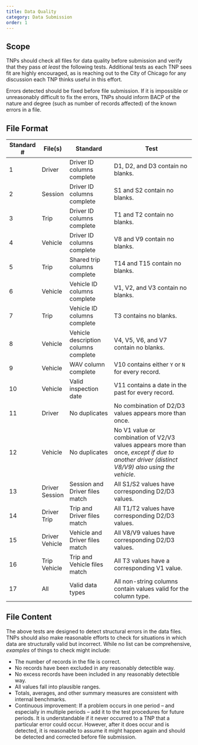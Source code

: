 ```yaml
---
title: Data Quality
category: Data Submission
order: 1
---
```


## Scope

TNPs should check all files for data quality before submission and verify that they pass *at least* the following tests. Additional tests as each TNP sees fit are highly encouraged, as is reaching out to the City of Chicago for any discussion each TNP thinks useful in this effort.

Errors detected should be fixed before file submission. If it is impossible or unreasonably difficult to fix the errors, TNPs should inform BACP of the nature and degree (such as number of records affected) of the known errors in a file.

## File Format

| Standard # | File(s)   | Standard                             | Test                                                |
|------------|-----------|--------------------------------------|-----------------------------------------------------|
| 1          | Driver    | Driver ID columns complete           | D1, D2, and D3 contain no blanks.                   |
| 2          | Session   | Driver ID columns complete           | S1 and S2 contain no blanks.                        |
| 3          | Trip      | Driver ID columns complete           | T1 and T2 contain no blanks.                        |
| 4          | Vehicle   | Driver ID columns complete           | V8 and V9 contain no blanks.                        |
| 5          | Trip      | Shared trip columns complete         | T14 and T15 contain no blanks.                      |
| 6          | Vehicle   | Vehicle ID columns complete          | V1, V2, and V3 contain no blanks.                   |
| 7          | Trip      | Vehicle ID columns complete          | T3 contains no blanks.                              |
| 8          | Vehicle   | Vehicle description columns complete | V4, V5, V6, and V7 contain no blanks.               |
| 9          | Vehicle   | WAV column complete                  | V10 contains either `Y` or `N` for every record.    |
| 10         | Vehicle   | Valid inspection date                | V11 contains a date in the past for every record.   |
| 11         | Driver    | No duplicates                        | No combination of D2/D3 values appears more than once. |
| 12         | Vehicle   | No duplicates                        | No V1 value or combination of V2/V3 values appears more than once, *except if due to another driver (distinct V8/V9) also using the vehicle*. |
| 13         | Driver<br>Session | Session and Driver files match | All S1/S2 values have corresponding D2/D3 values. |
| 14         | Driver<br>Trip    | Trip and Driver files match    | All T1/T2 values have corresponding D2/D3 values. |
| 15         | Driver<br>Vehicle | Vehicle and Driver files match | All V8/V9 values have corresponding D2/D3 values. |
| 16         | Trip<br>Vehicle   | Trip and Vehicle files match   | All T3 values have a corresponding V1 value.      |
| 17         | All       | Valid data types         | All non-string columns contain values valid for the column type. |

## File Content

The above tests are designed to detect structural errors in the data files. TNPs should also make reasonable efforts to check for situations in which data are structurally valid but incorrect. While no list can be comprehensive, *examples* of things to check might include:

*	The number of records in the file is correct.
*	No records have been excluded in any reasonably detectible way.
*	No excess records have been included in any reasonably detectible way.
*	All values fall into plausible ranges.
*	Totals, averages, and other summary measures are consistent with internal benchmarks.
*	Continuous improvement: If a problem occurs in one period – and especially in multiple periods – add it to the test procedures for future periods. It is understandable if it never occurred to a TNP that a particular error could occur. However, after it does occur and is detected, it is reasonable to assume it might happen again and should be detected and corrected before file submission.
